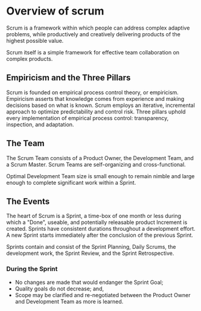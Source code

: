 # Overview of scrum

Scrum is a framework within which people can address complex adaptive problems, while productively and creatively delivering products of the highest possible value.

Scrum itself is a simple framework for effective team collaboration on complex products.

## Empiricism and the Three Pillars

Scrum is founded on empirical process control theory, or empiricism. Empiricism asserts that knowledge comes from experience and making decisions based on what is known. Scrum employs an iterative, incremental approach to optimize predictability and control risk. Three pillars uphold every implementation of empirical process control: transparency, inspection, and adaptation.

## The Team

The Scrum Team consists of a Product Owner, the Development Team, and a Scrum Master. Scrum Teams are self-organizing and cross-functional.

Optimal Development Team size is small enough to remain nimble and large enough to complete significant work within a Sprint.

## The Events

The heart of Scrum is a Sprint, a time-box of one month or less during which a "Done", useable, and potentially releasable product Increment is created. Sprints have consistent durations throughout a development effort. A new Sprint starts immediately after the conclusion of the previous Sprint.

Sprints contain and consist of the Sprint Planning, Daily Scrums, the development work, the Sprint Review, and the Sprint Retrospective.

### During the Sprint

- No changes are made that would endanger the Sprint Goal;
- Quality goals do not decrease; and,
- Scope may be clarified and re-negotiated between the Product Owner and Development Team as more is learned.
